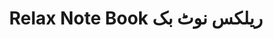 ---
title: "Relax Note Book ریلکس نوٹ بک"
url: /karachi/relax-note-book-rylkhs-nwtt-bkh/
shop: books
---